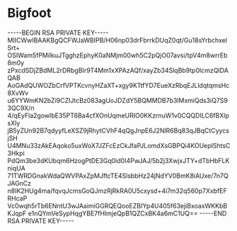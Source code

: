# Bigfoot
-----BEGIN RSA PRIVATE KEY-----
MIICWwIBAAKBgQCFWJaWBIPB/H06np03drFbrrkDUqZ0qt/Gu18sYrbchxelSrt+
OSIWam5fPMilkuJTgghzEphyK0aNMjm00wh5C2pQjO07avsi/tpV4m8wrrEb8m0y
zPxcdSDjZBdML2rDRbgBIr9T4Mm1xXPAzAQf/xayZb34SlqBb9tp0lcmzQIDAQAB
AoGAdQUWOZbCrfVPTKcvnyHZaXT+xgy9KTtfYD7EueXzRbqEJLldqtqmsHc8XvWv
u6YYWmKN2bZi9CZIJtcBz083agUoJDZdY5BQMMDB7b3lMxmiQds3iQ7S93QC9X/n
4/qEyFla2gowIbE35PT6Ba4cfXOnUqmeURIO0KKzrnuW1v0CQQDILC6fBXlpsXly
jB5yZUn92B7qdyyfLeXSZ9jRhytCVhF4qQgJnpE6J2NlR6Bq83qJBqCtCyycsjSH
U4MNu33zAkEAqoko5uxWoX7JZFcEzCkJfaPJLomdXsGBPQi4KOUeplShtsC3Hkpi
PdQm3be3dKUbqm6HzogPtDE3Gq0id0I4PwJAJ/5b2j3XwjxJTY+dTbHbFLKniqUA
71TWRDGnakWdaQWVPAxZpMJftcTE4SlsbbHz24jNdYV0BmK8iAUxe/7n7QJAGnCz
n8IK2HUg4ma/fqvqJcmsGoQJmzRjRkRA0U5cxysd+4i7m32q560p7XxbfEFRHcaP
Vc0wqh5rTb6ENntU3wJAaimiGGRQEQooEZBIYp4U405f63ejiBxoaxWKKbBKJqpF
e1nQYmVeSypHqgYBE7fHImjeQpB1QZCxBK4a6mC1UQ==
-----END RSA PRIVATE KEY-----
